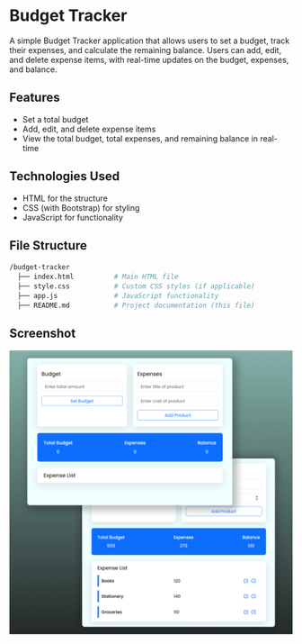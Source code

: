 # Budget Tracker

A simple Budget Tracker application that allows users to set a budget, track their expenses, and calculate the remaining balance. Users can add, edit, and delete expense items, with real-time updates on the budget, expenses, and balance.

## Features

- Set a total budget
- Add, edit, and delete expense items
- View the total budget, total expenses, and remaining balance in real-time

## Technologies Used

- HTML for the structure
- CSS (with Bootstrap) for styling
- JavaScript for functionality

## File Structure

```bash
/budget-tracker
  ├── index.html          # Main HTML file
  ├── style.css           # Custom CSS styles (if applicable)
  ├── app.js              # JavaScript functionality
  ├── README.md           # Project documentation (this file)
```

## Screenshot

![Screenshot of Budget Tracker](./budget-tracker-ui.png)
